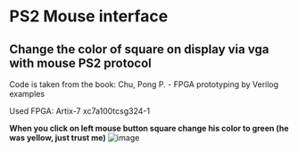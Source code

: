 # PS2 Mouse interface
## Change the color of square on display via vga with mouse PS2 protocol

Code is taken from the book: Chu, Pong P. - FPGA prototyping by Verilog examples 

Used FPGA: Artix-7 xc7a100tcsg324-1

**When you click on left mouse button square change his color to green (he was yellow, just trust me)**
![image](https://user-images.githubusercontent.com/80702083/236959000-6f1ef43e-f021-45a0-ad5a-c6f0ce38cb45.png)

